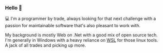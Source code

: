 ### Hello 👋

:computer: I'm a programmer by trade, always looking for that next challenge with a passion for maintainable software that's also pleasant to work with. 

My background is mostly Web on .Net with a good mix of open source tech. I'm generally in Windows with a heavy reliance on [WSL](https://docs.microsoft.com/en-us/windows/wsl/about) for those linux tools. A jack of all trades and picking up more.

<!--
**bcawrse/bcawrse** is a ✨ _special_ ✨ repository because its `README.md` (this file) appears on your GitHub profile.

Here are some ideas to get you started:

- 🔭 I’m currently working on ...
- 🌱 I’m currently learning ...
- 👯 I’m looking to collaborate on ...
- 🤔 I’m looking for help with ...
- 💬 Ask me about ...
- 📫 How to reach me: ...
- 😄 Pronouns: ...
- ⚡ Fun fact: ...
-->
